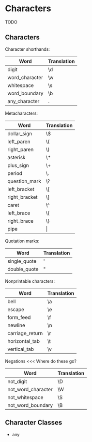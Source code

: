 # Characters

TODO

## Characters

Character shorthands:

| Word | Translation |
|------|-------------|
| digit | \\d |
| word_character | \\w |
| whitespace | \\s |
| word_boundary | \\b |
| any_character | . |

Metacharacters:

| Word | Translation |
|------|-------------|
| dollar_sign | \\$ |
| left_paren | \\( |
| right_paren | \\) |
| asterisk | \\* |
| plus_sign | \\+ |
| period | \\. |
| question_mark | \\? |
| left_bracket | \\[ |
| right_bracket | \\] |
| caret | \\^ |
| left_brace | \\{ |
| right_brace | \\} |
| pipe | \\| |

Quotation marks:

| Word | Translation |
|------|-------------|
| single_quote | ' |
| double_quote | " |

Nonprintable characters:

| Word | Translation |
|------|-------------|
| bell | \\a |
| escape | \\e |
| form_feed | \\f |
| newline | \\n |
| carriage_return | \\r |
| horizontal_tab | \\t |
| vertical_tab | \\v |

Negations <<< Where do these go?

| Word | Translation |
|------|-------------|
| not_digit | \\D |
| not_word_character | \\W |
| not_whitespace | \\S |
| not_word_boundary | \\B |

## Character Classes

- any